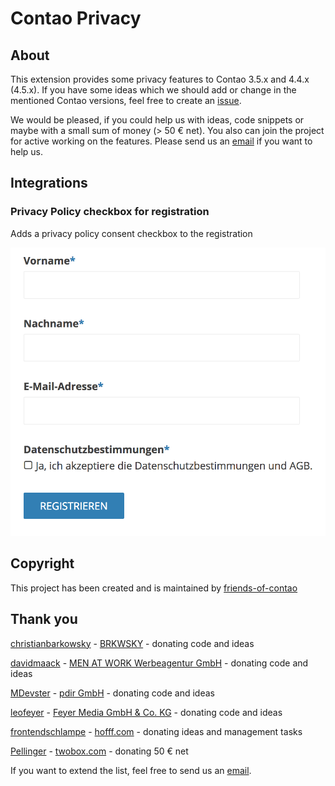# Contao Privacy

## About

This extension provides some privacy features to Contao 3.5.x and 4.4.x (4.5.x). If you have some ideas which we should add or change in the mentioned Contao versions, feel free to create an [issue](https://github.com/friends-of-contao/contao-privacy/issues).

We would be pleased, if you could help us with ideas, code snippets or maybe with a small sum of money (> 50 € net). You also can join the project for active working on the features. Please send us an [email](mailto:nick@hofff.com) if you want to help us.

## Integrations

### Privacy Policy checkbox for registration

Adds a privacy policy consent checkbox to the registration

![](docs/screenshot.png)

## Copyright

This project has been created and is maintained by [friends-of-contao](https://github.com/friends-of-contao)

## Thank you

[christianbarkowsky](https://github.com/christianbarkowsky) - [BRKWSKY](https://brkwsky.de) - donating code and ideas

[davidmaack](https://github.com/davidmaack) - [MEN AT WORK Werbeagentur GmbH](https://www.men-at-work.de) - donating code and ideas

[MDevster](https://github.com/MDevster) - [pdir GmbH](https://pdir.de) - donating code and ideas

[leofeyer](https://github.com/leofeyer) - [Feyer Media GmbH & Co. KG](https://hostingwerk.de) - donating code and ideas

[frontendschlampe](https://github.com/frontendschlampe) - [hofff.com](https://www.hofff.com) - donating ideas and management tasks

[Pellinger](https://github.com/Pellinger) - [twobox.com](http://www.twobox.com) - donating 50 € net

If you want to extend the list, feel free to send us an [email](mailto:nick@hofff.com).

